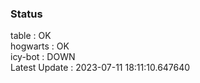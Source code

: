 ### Status


table : OK  
hogwarts : OK  
icy-bot : DOWN  
Latest Update : 2023-07-11 18:11:10.647640
